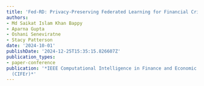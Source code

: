 ```yaml
---
title: 'Fed-RD: Privacy-Preserving Federated Learning for Financial Crime Detection'
authors:
- Md Saikat Islam Khan Bappy
- Aparna Gupta
- Oshani Seneviratne
- Stacy Patterson
date: '2024-10-01'
publishDate: '2024-12-25T15:35:15.826607Z'
publication_types:
- paper-conference
publication: '*IEEE Computational Intelligence in Finance and Economic Conference
  (CIFEr)*'
---
```

